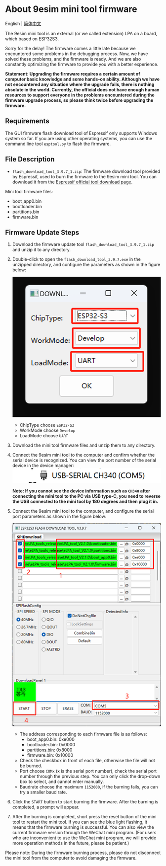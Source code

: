 # About 9esim mini tool firmware

English | [简体中文](README_zh.md)

The 9esim mini tool is an external (or we called extension) LPA on a board, which based on ESP32S3.

Sorry for the delay! The firmware comes a little late because we encountered some problems in the debugging process. Now, we have solved these problems, and the firmware is ready. And we are also constantly optimizing the firmware to provide you with a better experience.

**Statement:
    Upgrading the firmware requires a certain amount of computer basic knowledge and some hands-on ability. Although we have not encountered any situation where the upgrade fails, there is nothing absolute in the world. Currently, the official does not have enough human resources to support everyone in the problems encountered during the firmware upgrade process, so please think twice before upgrading the firmware.**

## Requirements

The GUI firmware flash download tool of Espressif only supports Windows system so far. If you are using other operating systems, you can use the command line tool `esptool.py` to flash the firmware.

## File Description

- `flash_download_tool_3.9.7_1.zip`: The firmware download tool provided by Espressif, used to burn the firmware to the 9esim mini tool. You can download it from the [Espressif official tool download page](https://www.espressif.com/en/support/download/other-tools).

Mini tool firmware files:

- boot_app0.bin
- bootloader.bin
- partitions.bin
- firmware.bin

## Firmware Update Steps

1. Download the firmware update tool `flash_download_tool_3.9.7_1.zip` and unzip it to any directory.

2. Double-click to open the `flash_download_tool_3.9.7.exe` in the unzipped directory, and configure the parameters as shown in the figure below:

   ![1724987263631](assets/1724987263631.png)

   - ChipType choose `ESP32-S3`
   - WorkMode choose `Develop`
   - LoadMode choose `UART`

3. Download the mini tool firmware files and unzip them to any directory.

4. Connect the 9esim mini tool to the computer and confirm whether the serial device is recognized. You can view the port number of the serial device in the device manager:
   ![1724988721027](assets/1724988721027.png)

     **Note: If you cannot see the device information such as `CH340` after connecting the mini tool to the PC via USB type-C, you need to reverse the USB connected to the mini tool by 180 degrees and then plug it in.**

5. Connect the 9esim mini tool to the computer, and configure the serial port parameters as shown in the figure below:

    ![1724988591041](assets/1724988591041.png)

    - The address corresponding to each firmware file is as follows:
      - boot_app0.bin: 0xe000
      - bootloader.bin: 0x0000
      - partitions.bin: 0x8000
      - firmware.bin: 0x10000
    - Check the checkbox in front of each file, otherwise the file will not be burned.
    - Port choose `COMx` (x is the serial port number), check the serial port number through the previous step. You can only click the drop-down box to select, and cannot enter manually.
    - Baudrate choose the maximum `1152000`, if the burning fails, you can try a smaller baud rate.

6. Click the `START` button to start burning the firmware. After the burning is completed, a prompt will appear.

7. After the burning is completed, short press the reset button of the mini tool to restart the mini tool. If you can see the blue light flashing, it means that the firmware burning is successful. You can also view the current firmware version through the WeChat mini program. (For users who are inconvenient to use the WeChat mini program, we will provide more operation methods in the future, please be patient.)

Please note: During the firmware burning process, please do not disconnect the mini tool from the computer to avoid damaging the firmware.
